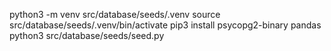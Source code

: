 python3 -m venv src/database/seeds/.venv
source src/database/seeds/.venv/bin/activate
pip3 install psycopg2-binary pandas
python3 src/database/seeds/seed.py
